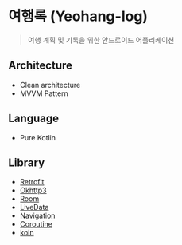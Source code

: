 # 여행록 (Yeohang-log)
> 여행 계획 및 기록을 위한 안드로이드 어플리케이션

## Architecture
- Clean architecture
- MVVM Pattern

## Language
- Pure Kotlin

## Library
- [Retrofit](https://square.github.io/retrofit/)
- [Okhttp3](https://square.github.io/okhttp/)
- [Room](https://developer.android.com/training/data-storage/room?hl=ko)
- [LiveData](https://developer.android.com/topic/libraries/architecture/livedata?hl=ko)
- [Navigation](https://developer.android.com/guide/navigation?gclid=CjwKCAjwm7mEBhBsEiwA_of-TCvVQL0xY19kN2x-kCYfwNEKgYsCtXt4PFXOj-YRzD5O9m648IeQ4BoCQA0QAvD_BwE&gclsrc=aw.ds)
- [Coroutine](https://developer.android.com/kotlin/coroutines?hl=ko)
- [koin](https://spoqa.github.io/2020/11/02/android-dependency-injection-with-koin.html)
